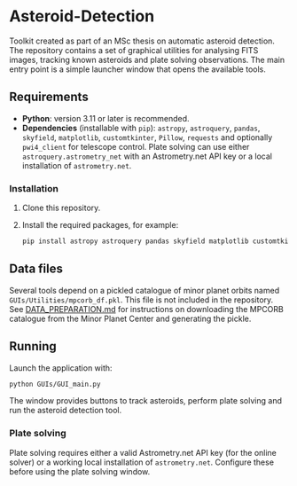 # Asteroid-Detection

Toolkit created as part of an MSc thesis on automatic asteroid detection.
The repository contains a set of graphical utilities for analysing FITS
images, tracking known asteroids and plate solving observations.  The main
entry point is a simple launcher window that opens the available tools.

## Requirements

- **Python**: version 3.11 or later is recommended.
- **Dependencies** (installable with `pip`):
  `astropy`, `astroquery`, `pandas`, `skyfield`, `matplotlib`, `customtkinter`,
  `Pillow`, `requests` and optionally `pwi4_client` for telescope control.
  Plate solving can use either `astroquery.astrometry_net` with an Astrometry.net
  API key or a local installation of `astrometry.net`.

### Installation

1. Clone this repository.
2. Install the required packages, for example:

   ```bash
   pip install astropy astroquery pandas skyfield matplotlib customtkinter Pillow requests
   ```

## Data files

Several tools depend on a pickled catalogue of minor planet orbits named
`GUIs/Utilities/mpcorb_df.pkl`.  This file is not included in the repository.
See [DATA_PREPARATION.md](DATA_PREPARATION.md) for instructions on downloading
the MPCORB catalogue from the Minor Planet Center and generating the pickle.

## Running

Launch the application with:

```bash
python GUIs/GUI_main.py
```

The window provides buttons to track asteroids, perform plate solving and run
the asteroid detection tool.

### Plate solving

Plate solving requires either a valid Astrometry.net API key (for the online
solver) or a working local installation of `astrometry.net`.  Configure these
before using the plate solving window.

